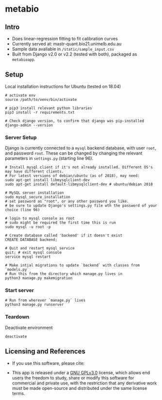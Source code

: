 # metabio

## Intro

* Does linear-regression fitting to fit calibration curves
* Currently served at: mastr-quant.bio21.unimelb.edu.au
* Sample data available in `/static/sample_input.csv`
* Built from Django v2.0 or v2.2 (tested with both), packaged as `metabioapp`. 

## Setup

Local installation instructions for Ubuntu (tested on 18.04)
```
# activate env
source /path/to/venv/bin/activate

# pip3 install relevant python libraries
pip3 install -r requirements.txt

# Check django version, to confirm that django was pip-installed
django-admin --version
```

### Server Setup

Django is currently connected to a `mysql` backend database, with user `root`, and password `root`. These can be changed by changing the relevant parameters in `settings.py` (starting line 96). 

```
# Install mysql client if it's not already installed. Different OS's may have different clients. 
# For latest versions of debian/ubuntu (as of 2018), may need:
sudo apt-get install libmysqlclient-dev
sudo apt-get install default-libmysqlclient-dev # ubuntu/debian 2018

# MySQL server installation
sudo mysql_secure_installation
# set password as "root", or any other password you like. 
# be sure to update Django's settings.py file wth the password of your choice (line 96)

# login to mysql console as root
# sudo might be required the first time this is run
sudo mysql -u root -p

# Create database called 'backend' if it doesn't exist
CREATE DATABASE backend;

# Quit and restart mysql service
quit; # exit mysql console
service mysql restart

# Make intial migrations to update `backend` with classes from `models.py`
# Run this from the directory which manage.py lives in
python3 manage.py makemigration
```

### Start server

```
# Run from wherever `manage.py` lives 
python3 manage.py runserver
```

### Teardown

Deactivate environment

```
deactivate
```

## Licensing and References

* If you use this software, please cite:

* This app is released under a [GNU GPLv3.0](https://www.gnu.org/licenses/gpl-3.0.en.html) license, which allows end users the freedom to study, share or modify this software for commercial and private use, with the restriction that any derivative work must be made open-source and distributed under the same license terms. 
